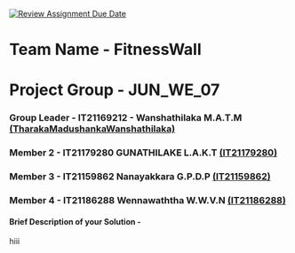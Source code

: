 [![Review Assignment Due Date](https://classroom.github.com/assets/deadline-readme-button-24ddc0f5d75046c5622901739e7c5dd533143b0c8e959d652212380cedb1ea36.svg)](https://classroom.github.com/a/2d9khxo6)


# Team Name - FitnessWall
# Project Group - JUN_WE_07
### Group Leader - IT21169212 - Wanshathilaka M.A.T.M [(TharakaMadushankaWanshathilaka)](https://github.com/TharakaMadushankaWanshathilaka)
### Member 2 - IT21179280 GUNATHILAKE L.A.K.T [(IT21179280)](https://github.com/IT21179280)
### Member 3 - IT21159862 Nanayakkara G.P.D.P [(IT21159862)](https://github.com/IT21159862)
### Member 4 - IT21186288 Wennawaththa W.W.V.N [(IT21186288)](https://github.com/IT21186288)

#### Brief Description of your Solution - <TBD>


hiii
